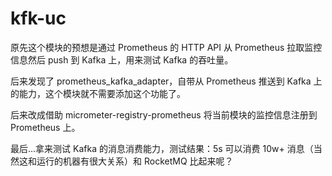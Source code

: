 # kfk-uc

原先这个模块的预想是通过 Prometheus 的 HTTP API 从 Prometheus 拉取监控信息然后 push 到 Kafka 上，用来测试 Kafka 的吞吐量。

后来发现了 prometheus_kafka_adapter，自带从 Prometheus 推送到 Kafka 上的能力，这个模块就不需要添加这个功能了。

后来改成借助 micrometer-registry-prometheus 将当前模块的监控信息注册到 Prometheus 上。

最后...拿来测试 Kafka 的消息消费能力，测试结果：5s 可以消费 10w+ 消息（当然这和运行的机器有很大关系）和 RocketMQ 比起来呢？